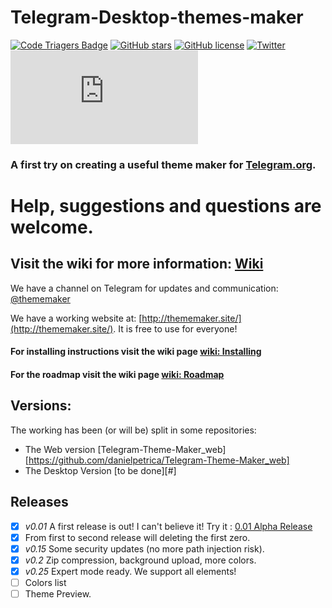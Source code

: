 # Telegram-Desktop-themes-maker

[![Code Triagers Badge](https://www.codetriage.com/danielpetrica/telegram-desktop-themes-maker/badges/users.svg)](https://www.codetriage.com/danielpetrica/telegram-desktop-themes-maker)  [![GitHub stars](https://img.shields.io/github/stars/danielpetrica/Telegram-Desktop-themes-maker.svg?style=flat-square)](https://github.com/danielpetrica/Telegram-Desktop-themes-maker/stargazers) [![GitHub license](https://img.shields.io/badge/license-MIT-blue.svg?style=flat-square)](https://raw.githubusercontent.com/danielpetrica/Telegram-Desktop-themes-maker/master/LICENSE)  [![Twitter](https://img.shields.io/twitter/url/https/github.com/danielpetrica/Telegram-Desktop-themes-maker.svg??style=social&label=Follow&maxAge=2592000?style=flat-squaree)](https://twitter.com/daniel_petrica)  ![](http://streamtv.pw/stats/piwik.php?idsite=1&rec=1&action_name=githubThemekerpage)

### A first try on creating a useful theme maker for [Telegram.org](https://telegram.org/).
# Help, suggestions and questions are welcome.

## Visit the wiki for more information: [Wiki](https://github.com/danielpetrica/Telegram-Desktop-themes-maker/wiki)

We have a channel on Telegram for updates and communication: [@thememaker](https://t.me/thememaker) 

We have a working website at: [http://thememaker.site/](http://thememaker.site/). It is free to use for everyone!

#### For installing instructions visit the wiki page [wiki: Installing](https://github.com/danielpetrica/Telegram-Desktop-themes-maker/wiki/Installing)
#### For the roadmap visit the wiki page [wiki: Roadmap](https://github.com/danielpetrica/Telegram-Desktop-themes-maker/wiki/Roadmap)

## Versions: 
The working has been (or will be) split in some repositories:
- The Web version  [Telegram-Theme-Maker_web][https://github.com/danielpetrica/Telegram-Theme-Maker_web]
- The Desktop Version [to be done][#]

## Releases
- [x] *v0.01* A first release is out! I can't believe it! Try it : [0.01 Alpha Release](https://github.com/danielpetrica/Telegram-Desktop-themes-maker/releases/tag/0.01 "0.01 First Alpha Release")
- [x] From first to second release will deleting the first zero.
- [x] *v0.15* Some security updates (no more path injection risk).
- [x] *v0.2* Zip compression, background upload, more colors.
- [x] *v0.25* Expert mode ready. We support all elements!
- [ ]   Colors list
- [ ]   Theme Preview.
